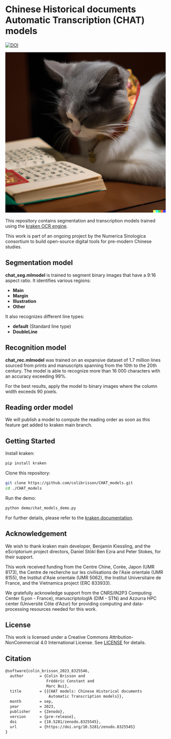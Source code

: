 # Chinese Historical documents Automatic Transcription (CHAT) models

[![DOI](https://zenodo.org/badge/DOI/10.5281/zenodo.8325545.svg)](https://doi.org/10.5281/zenodo.8325545)

![Reading Cat](./assets/reading_cat.png)

This repository contains segmentation and transcription models trained using the [kraken OCR engine](https://github.com/mittagessen/kraken).

This work is part of an ongoing project by the Numerica Sinologica consortium to build open-source digital tools for pre-modern Chinese studies.

## Segmentation model

**chat_seg.mlmodel** is trained to segment binary images that have a 9:16 aspect ratio. It identifies various regions:

- **Main**
- **Margin**
- **Illustration**
- **Other**

It also recognizes different line types:

- **default** (Standard line type)
- **DoubleLine**

## Recognition model

**chat_rec.mlmodel** was trained on an expansive dataset of 1.7 million lines sourced from prints and manuscripts spanning from the 10th to the 20th century. The model is able to recognize more than 16 000 characters with an accuracy exceeding 99%. 

For the best results, apply the model to binary images where the column width exceeds 90 pixels.

## Reading order model

We will publish a model to compute the reading order as soon as this feature get added to kraken main branch.
## Getting Started

Install kraken:
```bash
pip install kraken
```

Clone this repository:
```bash
git clone https://github.com/colibrisson/CHAT_models.git
cd ./CHAT_models
```

Run the demo:
```bash
python demo/chat_models_demo.py
```
For further details, please refer to the [kraken documentation](https://kraken.re/).

## Acknowledgement

We wish to thank kraken main developer, Benjamin Kiessling, and the eScriptorium project directors, Daniel Stökl Ben Ezra and Peter Stokes, for their support.

This work received funding from the Centre Chine, Corée, Japon (UMR 8173), the Centre de recherche sur les civilisations de l'Asie orientale (UMR 8155), the Institut d'Asie orientale (UMR 5062), the Institut Universitaire de France, and the Vietnamica project (ERC 833933).

We gratefully acknowledge support from the CNRS/IN2P3 Computing Center (Lyon - France), manuscriptologIA (DIM - STN) and Azzurra HPC center (Université Côte d'Azur) for providing computing and data-processing resources needed for this work.

## License

This work is licensed under a Creative Commons Attribution-NonCommercial 4.0 International License. See [LICENSE](./LICENCE) for details.

## Citation

```
@software{colin_brisson_2023_8325546,
  author       = {Colin Brisson and
                  Frédéric Constant and
                  Marc Bui},
  title        = {{CHAT models: Chinese Historical documents 
                   Automatic Transcription models}},
  month        = sep,
  year         = 2023,
  publisher    = {Zenodo},
  version      = {pre-release},
  doi          = {10.5281/zenodo.8325545},
  url          = {https://doi.org/10.5281/zenodo.8325545}
}
```
